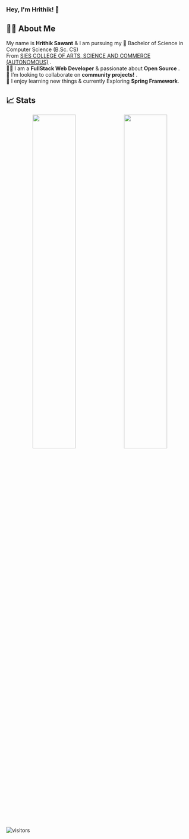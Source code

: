 ### Hey, I'm Hrithik! 👋

## 👨‍💻 About Me

My name is **Hrithik Sawant** & I am pursuing my 🔭 Bachelor of Science in Computer Science (B.Sc. CS) <br />
From [SIES COLLEGE OF ARTS, SCIENCE AND COMMERCE (AUTONOMOUS)](http://www.siesascs.edu.in/) . <br />
👨‍💻 I am a **FullStack Web Developer** & passionate about **Open Source** .<br />
👯 I’m looking to collaborate on **community projects!** . <br />
🌱 I enjoy learning new things & currently Exploring **Spring Framework**.
<!-- 
-  I’m currently Student 
- working on 
-  I’m currently learning....

- 🤔 I’m looking for help with ...
- 💬 Ask me about ...
- 📫 How to reach me: ...
- 😄 Pronouns: he/him
- ⚡ Fun fact: ...
-->

## 📈 Stats
<p align="center">
  
  <img width="48%" src="https://github-readme-stats.vercel.app/api?username=HrithikSawant&show_icons=true&theme=tokyonight" />
  <img width="48%" src="https://github-readme-streak-stats.herokuapp.com/?user=HrithikSawant&theme=tokyonight" />
</p>

<br />

![visitors](https://visitor-badge.laobi.icu/badge?page_id=HrithikSawant.HrithikSawant)
